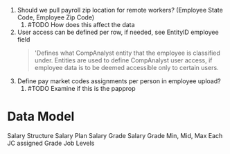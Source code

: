 1. Should we pull payroll zip location for remote workers? (Employee State Code, Employee Zip Code)
	1. #TODO How does this affect the data
 2. User access can be defined per row, if needed, see EntityID employee field
	> 'Defines what CompAnalyst entity that the employee is classified under. Entities are used to define CompAnalyst user access, if employee data is to be deemed accessible only to certain users.
3. Define pay market codes assignments per person in employee upload? 
	1. #TODO Examine if this is the papprop

# Data Model
Salary Structure
Salary Plan
Salary Grade
	Salary Grade Min, Mid, Max
	Each JC assigned Grade
Job Levels	

